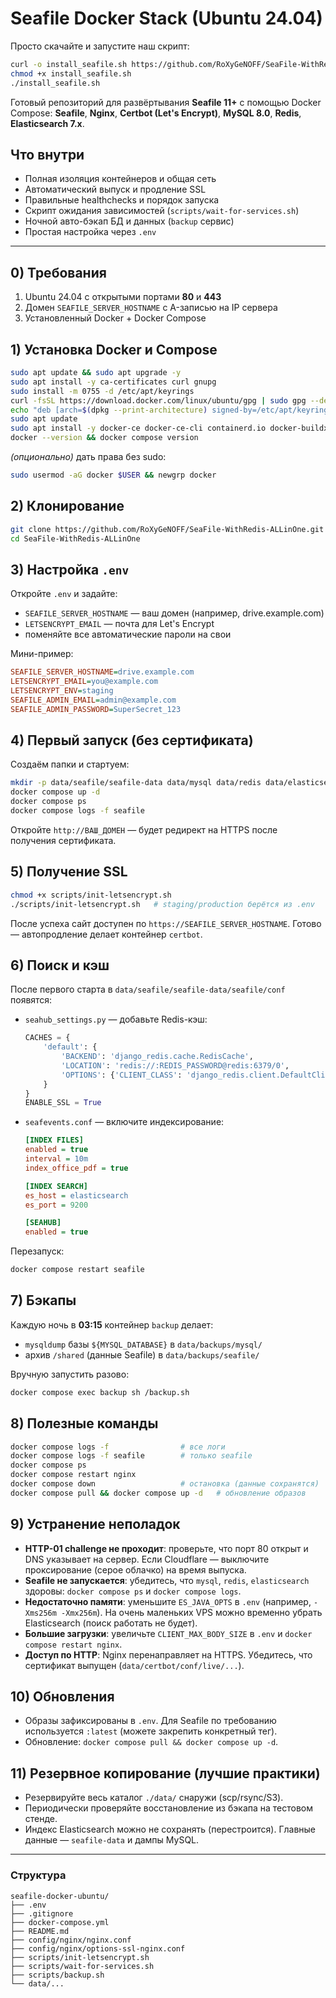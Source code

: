 # Seafile Docker Stack (Ubuntu 24.04)
Просто скачайте и запустите наш скрипт:

```bash
curl -o install_seafile.sh https://github.com/RoXyGeNOFF/SeaFile-WithRedis-ALLinOne/instant_seafile.sh
chmod +x install_seafile.sh
./install_seafile.sh
```
Готовый репозиторий для развёртывания **Seafile 11+** с помощью Docker Compose:
**Seafile**, **Nginx**, **Certbot (Let's Encrypt)**, **MySQL 8.0**, **Redis**, **Elasticsearch 7.x**.

## Что внутри
- Полная изоляция контейнеров и общая сеть
- Автоматический выпуск и продление SSL
- Правильные healthchecks и порядок запуска
- Скрипт ожидания зависимостей (`scripts/wait-for-services.sh`)
- Ночной авто-бэкап БД и данных (`backup` сервис)
- Простая настройка через `.env`

---

## 0) Требования
1. Ubuntu 24.04 с открытыми портами **80** и **443**
2. Домен `SEAFILE_SERVER_HOSTNAME` с A-записью на IP сервера
3. Установленный Docker + Docker Compose

## 1) Установка Docker и Compose
```bash
sudo apt update && sudo apt upgrade -y
sudo apt install -y ca-certificates curl gnupg
sudo install -m 0755 -d /etc/apt/keyrings
curl -fsSL https://download.docker.com/linux/ubuntu/gpg | sudo gpg --dearmor -o /etc/apt/keyrings/docker.gpg
echo "deb [arch=$(dpkg --print-architecture) signed-by=/etc/apt/keyrings/docker.gpg] https://download.docker.com/linux/ubuntu $(. /etc/os-release && echo $UBUNTU_CODENAME) stable" | sudo tee /etc/apt/sources.list.d/docker.list > /dev/null
sudo apt update
sudo apt install -y docker-ce docker-ce-cli containerd.io docker-buildx-plugin docker-compose-plugin
docker --version && docker compose version
```
*(опционально)* дать права без sudo:
```bash
sudo usermod -aG docker $USER && newgrp docker
```

## 2) Клонирование
```bash
git clone https://github.com/RoXyGeNOFF/SeaFile-WithRedis-ALLinOne.git
cd SeaFile-WithRedis-ALLinOne
```

## 3) Настройка `.env`
Откройте `.env` и задайте:
- `SEAFILE_SERVER_HOSTNAME` — ваш домен (например, drive.example.com)
- `LETSENCRYPT_EMAIL` — почта для Let's Encrypt
- поменяйте все автоматические пароли на свои

Мини-пример:
```ini
SEAFILE_SERVER_HOSTNAME=drive.example.com
LETSENCRYPT_EMAIL=you@example.com
LETSENCRYPT_ENV=staging
SEAFILE_ADMIN_EMAIL=admin@example.com
SEAFILE_ADMIN_PASSWORD=SuperSecret_123
```

## 4) Первый запуск (без сертификата)
Создаём папки и стартуем:
```bash
mkdir -p data/seafile/seafile-data data/mysql data/redis data/elasticsearch data/certbot/{conf,www} data/backups
docker compose up -d
docker compose ps
docker compose logs -f seafile
```

Откройте `http://ВАШ_ДОМЕН` — будет редирект на HTTPS после получения сертификата.

## 5) Получение SSL
```bash
chmod +x scripts/init-letsencrypt.sh
./scripts/init-letsencrypt.sh   # staging/production берётся из .env
```
После успеха сайт доступен по `https://SEAFILE_SERVER_HOSTNAME`.
Готово — автопродление делает контейнер `certbot`.

## 6) Поиск и кэш
После первого старта в `data/seafile/seafile-data/seafile/conf` появятся:
- `seahub_settings.py` — добавьте Redis-кэш:
  ```python
  CACHES = {
      'default': {
          'BACKEND': 'django_redis.cache.RedisCache',
          'LOCATION': 'redis://:REDIS_PASSWORD@redis:6379/0',
          'OPTIONS': {'CLIENT_CLASS': 'django_redis.client.DefaultClient','IGNORE_EXCEPTIONS': True}
      }
  }
  ENABLE_SSL = True
  ```
- `seafevents.conf` — включите индексирование:
  ```ini
  [INDEX FILES]
  enabled = true
  interval = 10m
  index_office_pdf = true

  [INDEX SEARCH]
  es_host = elasticsearch
  es_port = 9200

  [SEAHUB]
  enabled = true
  ```
Перезапуск:
```bash
docker compose restart seafile
```

## 7) Бэкапы
Каждую ночь в **03:15** контейнер `backup` делает:
- `mysqldump` базы `${MYSQL_DATABASE}` в `data/backups/mysql/`
- архив `/shared` (данные Seafile) в `data/backups/seafile/`

Вручную запустить разово:
```bash
docker compose exec backup sh /backup.sh
```

## 8) Полезные команды
```bash
docker compose logs -f                # все логи
docker compose logs -f seafile        # только seafile
docker compose ps
docker compose restart nginx
docker compose down                   # остановка (данные сохранятся)
docker compose pull && docker compose up -d   # обновление образов
```

## 9) Устранение неполадок
- **HTTP-01 challenge не проходит**: проверьте, что порт 80 открыт и DNS указывает на сервер. Если Cloudflare — выключите проксирование (серое облачко) на время выпуска.
- **Seafile не запускается**: убедитесь, что `mysql`, `redis`, `elasticsearch` здоровы: `docker compose ps` и `docker compose logs`.
- **Недостаточно памяти**: уменьшите `ES_JAVA_OPTS` в `.env` (например, `-Xms256m -Xmx256m`). На очень маленьких VPS можно временно убрать Elasticsearch (поиск работать не будет).
- **Большие загрузки**: увеличьте `CLIENT_MAX_BODY_SIZE` в `.env` и `docker compose restart nginx`.
- **Доступ по HTTP**: Nginx перенаправляет на HTTPS. Убедитесь, что сертификат выпущен (`data/certbot/conf/live/...`).

## 10) Обновления
- Образы зафиксированы в `.env`. Для Seafile по требованию используется `:latest` (можете закрепить конкретный тег).
- Обновление: `docker compose pull && docker compose up -d`.

## 11) Резервное копирование (лучшие практики)
- Резервируйте весь каталог `./data/` снаружи (scp/rsync/S3).
- Периодически проверяйте восстановление из бэкапа на тестовом стенде.
- Индекс Elasticsearch можно не сохранять (перестроится). Главные данные — `seafile-data` и дампы MySQL.

---
### Структура
```
seafile-docker-ubuntu/
├── .env
├── .gitignore
├── docker-compose.yml
├── README.md
├── config/nginx/nginx.conf
├── config/nginx/options-ssl-nginx.conf
├── scripts/init-letsencrypt.sh
├── scripts/wait-for-services.sh
├── scripts/backup.sh
└── data/...
```
